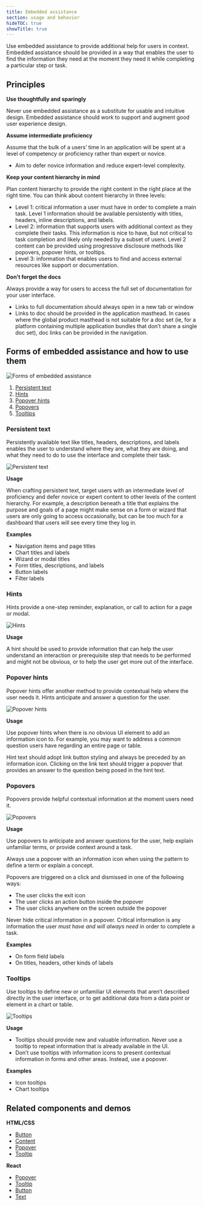 ```yaml
---
title: Embedded assistance
section: usage and behavior
hideTOC: true
showTitle: true
---
```


Use embedded assistance to provide additional help for users in context. Embedded assistance should be provided in a way that enables the user to find the information they need at the moment they need it while completing a particular step or task.

## Principles
**Use thoughtfully and sparingly**

Never use embedded assistance as a substitute for usable and intuitive design.
Embedded assistance should work to support and augment good user experience design.

**Assume intermediate proficiency**

Assume that the bulk of a users’ time in an application will be spent at a level of competency or proficiency rather than expert or novice.
* Aim to defer novice information and reduce expert-level complexity.

**Keep your content hierarchy in mind**

Plan content hierarchy to provide the right content in the right place at the right time. You can think about content hierarchy in three levels:
* Level 1: critical information a user must have in order to complete a main task. Level 1 information should be available persistently with titles, headers, inline descriptions, and labels.
* Level 2:  information that supports users with additional context as they complete their tasks. This information is nice to have, but not critical to task completion and likely only needed by a subset of users. Level 2 content can be provided using progressive disclosure methods like popovers, popover hints, or tooltips.
* Level 3:  information that enables users to find and access external resources like support or documentation.

**Don’t forget the docs**

Always provide a way for users to access the full set of documentation for your user interface.
* Links to full documentation should always open in a new tab or window
* Links to doc should be provided in the application masthead. In cases where the global product masthead is not suitable for a doc set (ie, for a platform containing multiple application bundles that don’t share a single doc set), doc links can be provided in the navigation.


## Forms of embedded assistance and how to use them
![Forms of embedded assistance](./img/ea-forms.png)

1. [Persistent text](#persistent-text)
2. [Hints](#hints)
3. [Popover hints](#popover-hints)
4. [Popovers](#popovers)
5. [Tooltips](#tooltips)

### Persistent text
Persistently available text like titles, headers, descriptions, and labels enables the user to understand where they are, what they are doing, and what they need to do to use the interface and complete their task.

![Persistent text](./img/persistent-text.png)

**Usage**

When crafting persistent text, target users with an intermediate level of proficiency and defer novice or expert content to other levels of the content hierarchy. For example, a description beneath a title that explains the purpose and goals of a page might make sense on a form or wizard that users are only going to access occasionally, but can be too much for a dashboard that users will see every time they log in.

**Examples**
* Navigation items and page titles
* Chart titles and labels
* Wizard or modal titles
* Form titles, descriptions, and labels
* Button labels
* Filter labels

### Hints
Hints provide a one-step reminder, explanation, or call to action for a page or modal.

![Hints](./img/hint.png)

**Usage**

A hint should be used to provide information that can help the user understand an interaction or prerequisite step that needs to be performed and might not be obvious, or to help the user get more out of the interface.

### Popover hints
Popover hints offer another method to provide contextual help where the user needs it. Hints anticipate and answer a question for the user.

![Popover hints](./img/popover-hint.png)

**Usage**

Use popover hints when there is no obvious UI element to add an information icon to. For example, you may want to address a common question users have regarding an entire page or table.

Hint text should adopt link button styling and always be preceded by an information icon. Clicking on the link text should trigger a popover that provides an answer to the question being posed in the hint text.


### Popovers
Popovers provide helpful contextual information at the moment users need it.

![Popovers](./img/popover.png)

**Usage**

Use popovers to anticipate and answer questions for the user, help explain unfamiliar terms, or provide context around a task.

Always use a popover with an information icon when using the pattern to define a term or explain a concept.

Popovers are triggered on a click and dismissed in one of the following ways:
* The user clicks the exit icon
* The user clicks an action button inside the popover
* The user clicks anywhere on the screen outside the popover

Never hide critical information in a popover. Critical information is any information the user *must have and will always need* in order to complete a task.

**Examples**
* On form field labels
* On titles, headers, other kinds of labels


### Tooltips
Use tooltips to define new or unfamiliar UI elements that aren’t described directly in the user interface, or to get additional data from a data point or element in a chart or table.

![Tooltips](./img/tooltip.png)

**Usage**

* Tooltips should provide new and valuable information. Never use a tooltip to repeat information that is already available in the UI.
* Don’t use tooltips with information icons to present contextual information in forms and other areas. Instead, use a popover.

**Examples**
* Icon tooltips
* Chart tooltips


## Related components and demos
**HTML/CSS**
* [Button](/documentation/core/components/button)
* [Content](/documentation/core/components/content)
* [Popover](/documentation/core/components/popover)
* [Tooltip](/documentation/core/components/tooltip)

**React**
* [Popover](/documentation/react/components/popover)
* [Tooltip](/documentation/react/components/tooltip)
* [Button](/documentation/react/components/button)
* [Text](/documentation/react/components/text)
